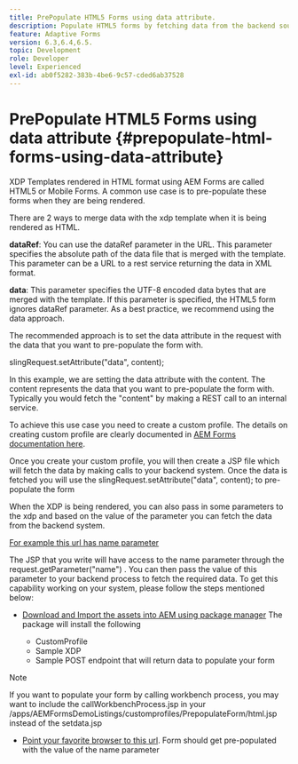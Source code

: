 ```yaml
---
title: PrePopulate HTML5 Forms using data attribute.
description: Populate HTML5 forms by fetching data from the backend source.
feature: Adaptive Forms
version: 6.3,6.4,6.5.
topic: Development
role: Developer
level: Experienced
exl-id: ab0f5282-383b-4be6-9c57-cded6ab37528
---
```

# PrePopulate HTML5 Forms using data attribute {#prepopulate-html-forms-using-data-attribute}


XDP Templates rendered in HTML format using AEM Forms are called HTML5 or Mobile Forms. A common use case is to pre-populate these forms when they are being rendered.

There are 2 ways to merge data with the  xdp  template when it is being rendered as HTML.

**dataRef**: You can use the  dataRef  parameter in the URL. This parameter specifies the absolute path of the data file that is merged with the template. This parameter can be a URL to a rest service returning the data in XML format.

**data**: This parameter specifies the UTF-8 encoded data bytes that are merged with the template. If this parameter is specified, the HTML5 form ignores dataRef parameter. As a best practice, we recommend using the data approach.

The recommended approach is to set the data attribute in the request with the data that you want to pre-populate the form with.

slingRequest.setAttribute("data", content);

In this example, we are setting the data attribute with the content. The content represents the data that you want to pre-populate the form with. Typically you would fetch the "content" by making a REST call to an internal service.

To achieve this use case you need to create a custom profile. The details on creating custom profile are clearly documented in [AEM Forms documentation here](https://helpx.adobe.com/aem-forms/6/html5-forms/custom-profile.html).

Once you create your custom profile, you will then create a JSP file which will fetch the data by making calls to your backend system. Once the data is fetched you will use the slingRequest.setAttribute("data", content); to pre-populate the form

When the XDP is being rendered, you can also pass in some parameters to the  xdp  and based on the value of the parameter you can fetch the data from the backend system.

[For example this url has name parameter](http://localhost:4502/content/dam/formsanddocuments/PrepopulateMobileForm.xdp/jcr:content?name=john)

The JSP that you write will have access to the name parameter through the request.getParameter("name") . You can then pass the value of this parameter to your backend process to fetch the required data.
To get this capability working on your system, please follow the steps mentioned below:

* [Download and Import the assets into AEM using package manager](assets/prepopulatemobileform.zip)
The package will install the following  

  * CustomProfile  
  * Sample XDP  
  * Sample POST endpoint that will return data to populate your form  

>[!NOTE]
>
>If you want to populate your form by calling workbench process, you may want to include the callWorkbenchProcess.jsp in your /apps/AEMFormsDemoListings/customprofiles/PrepopulateForm/html.jsp instead of the setdata.jsp
  
* [Point your favorite browser to this url](http://localhost:4502/content/dam/formsanddocuments/PrepopulateMobileForm.xdp/jcr:content?name=Adobe%20Systems). Form should get pre-populated with the value of the name parameter
